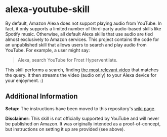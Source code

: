 # alexa-youtube-skill

By default, Amazon Alexa does not support playing audio from YouTube. 
In fact, it only supports a limited number of third-party audio-based skills like Spotify music. 
Otherwise, all default Alexa skills that use audio are tied almost exclusively to Amazon services. 
This project contains the code for an unpublished skill that allows users to search and play audio from YouTube. 
For example, a user might say:

> Alexa, search YouTube for Frost Hyperventilate.

This skill performs a search, finding [the most relevant video](https://www.youtube.com/watch?v=Ol592sakmZU) that matches the query. 
It then streams the video (audio only) to your Alexa device for your enjoyment. :)

## Additional Information

__Setup:__ The instructions have been moved to this repository's [wiki page](https://github.com/dmhacker/alexa-youtube-skill/wiki).

__Disclaimer:__ This skill is not officially supported by YouTube and will never be published on Amazon. 
It was originally intended as a proof-of-concept, but instructions on setting it up are provided (see above).

